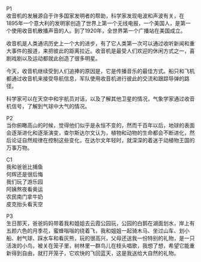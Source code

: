 P1  
收音机的发展源自于许多国家发明者的帮助，科学家发现电波和声波有关，在1895年一个意大利的发明家创造了世界上第一个无线电报，一个美国人，是第一个使用收音机散播声音的人。到了1920年，全世界第一个广播站在美国成立。

收音机是人类通讯历史上一个大的进步，有了它人类第一次可以通过收听新闻和重大事件的报道，来把彼此的距离拉近。收音机是最受人们欢迎的休闲方式之一，喜剧戏剧以及运动都就此创造了很多明星。

今天，收音机继续受到人们追捧的原因是，它是传播音乐的最佳方式。船只和飞机都通过收音机来接受导航信息，军队使用收音机进行彼此的交流和跟踪导弹的路径。

科学家可以在天空中和宇航员对话，以及了解其他卫星的情况，气象学家通过收音机信号，了解到气球中大气的情况。

P2  
当你俯瞰高山的时候，觉得他们似乎是永恒不变的，然而千百年以后，地球的表面会逐渐进化和逐渐演变，查尔斯达尔文认为，植物和动物的生命都会不断进化，然后论证自然规律在控制这些变化，在达尔文年轻时，就深深的着迷于动植物王国的万事万物。

C1  
我和爸爸比捕鱼  
何辉还是很后悔  
我们玩了游乐园  
阿姨熬夜看奥运  
农民南门拿牛奶  
皮克抬头看天空  

P3  
生日那天，爸爸妈妈带着我和姐姐去云霞公园玩，公园的白鹅在湖面划水，岸上有五颜六色的月季花，蜜蜂嗡嗡的绕着飞，我和姐姐一起骑木马、坐过山车、划小船、射气球、踩水车和看灰熊，玩的很高兴，父母还送我一份特别的礼物，是一只活泼的小鸟，被关在笼子里，树林里一群鸟儿在枝头唱歌，我想了想，希望它能重新得到自由，就打开笼子，它欢快的飞回蓝天，这是我送给大自然的礼物。

